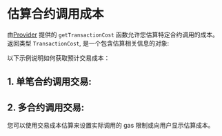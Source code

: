 # 估算合约调用成本

由[Provider](../../api/Account/Provider.md) 提供的 `getTransactionCost` 函数允许您估算特定合约调用的成本。 返回类型 `TransactionCost`, 是一个包含估算相关信息的对象:

<!-- <<< ../../../packages/account/src/providers/provider.ts#cost-estimation-1{ts:line-numbers} -->

以下示例说明如何获取预计交易成本：

## 1. 单笔合约调用交易:

<!-- <<< ../../docs-snippets/src/guide/contracts/cost-estimation.test.ts#cost-estimation-1{ts:line-numbers} -->

## 2. 多合约调用交易:

<!-- <<< ../../docs-snippets/src/guide/contracts/cost-estimation.test.ts#cost-estimation-2{ts:line-numbers} -->

您可以使用交易成本估算来设置实际调用的 gas 限制或向用户显示估算成本。
